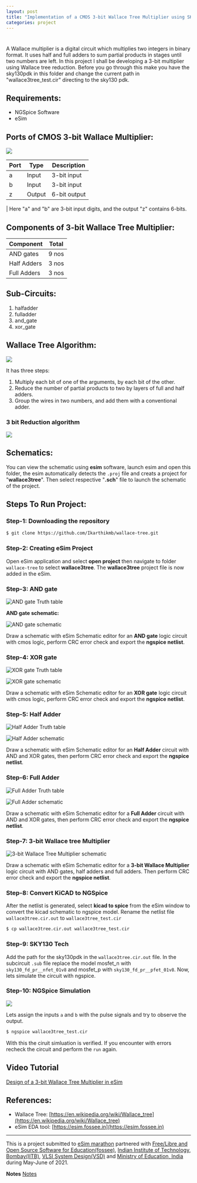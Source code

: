 ```yaml
---
layout: post
title: "Implementation of a CMOS 3-bit Wallace Tree Multiplier using SKY130 PDK with eSim"
categories: project
---
```


# 

A Wallace multiplier is a digital circuit which multiplies two
integers in binary format. It uses half and full adders to sum 
partial products in stages until two numbers are left. In this
project I shall be developing a 3-bit multiplier using Wallace 
tree reduction. Before you go through this make you have the 
sky130pdk in this folder and change the current path in 
"wallace3tree_test.cir" directing to the sky130 pdk.

## Requirements: 

* NGSpice Software
* eSim 

## Ports of CMOS 3-bit Wallace Multiplier:

![](/static/wallaceTree/wallace_multiplier_draw.jpeg)

Port | Type | Description
--- | --- | ---
a | Input | 3-bit input 
b | Input | 3-bit input 
z | Output | 6-bit output

| Here "a" and "b" are 3-bit input digits, and the output "z" contains 6-bits.

## Components of 3-bit Wallace Tree Multiplier:

Component | Total
--- | ---
AND gates | 9 nos  
Half Adders | 3 nos  
Full Adders | 3 nos  

## Sub-Circuits:

1. halfadder
2. fulladder
3. and_gate
4. xor_gate

## Wallace Tree Algorithm: 

![](/static/wallaceTree/stages.jpeg)

It has three steps:

1. Multiply each bit of one of the arguments, by each bit of the other.
2. Reduce the number of partial products to two by layers of full and half adders. 
3. Group the wires in two numbers, and add them with a conventional adder.

### 3 bit Reduction algorithm

![](/static/wallaceTree/stages_gif.gif)


## Schematics:

You can view the schematic using **esim** software, launch esim and 
open this folder, the esim automatically detects the `.proj` file 
and creats a project for "**wallace3tree**". Then select respective 
"**.sch**" file to launch the schematic of the project.

## Steps To Run Project:

### Step-1: Downloading the repository

```sh
$ git clone https://github.com/Ikarthikmb/wallace-tree.git
```

### Step-2: Creating eSim Project

Open eSim application and select **open project** then navigate to folder `wallace-tree`
 to select **wallace3tree**. The **wallace3tree** project file is now added in the eSim.

### Step-3: AND gate

![AND gate Truth table](/static/wallaceTree/and_tt.jpeg)

**AND gate schematic:**

![AND gate schematic](/static/wallaceTree/and_sch_gif.gif)

Draw a schematic with eSim Schematic editor for an **AND gate** logic circuit with cmos logic, 
perform CRC error check and export the **ngspice netlist**.

### Step-4: XOR gate

![XOR gate Truth table](/static/wallaceTree/xor_tt.jpeg)

![XOR gate schematic](/static/wallaceTree/xor_sch_gif.gif)

Draw a schematic with eSim Schematic editor for an **XOR gate** logic circuit with cmos logic, 
perform CRC error check and export the **ngspice netlist**.

### Step-5: Half Adder

![Half Adder Truth table](/static/wallaceTree/ha_tt.jpeg)

![Half Adder schematic](/static/wallaceTree/ha_sch_gif.gif)

Draw a schematic with eSim Schematic editor for an **Half Adder** circuit with AND and XOR gates, 
then perform CRC error check and export the **ngspice netlist**.

### Step-6: Full Adder

![Full Adder Truth table](/static/wallaceTree/fa_tt.jpeg)

![Full Adder schematic](/static/wallaceTree/fa_sch_gif.gif)

Draw a schematic with eSim Schematic editor for a **Full Adder** circuit with AND and XOR gates, 
then perform CRC error check and export the **ngspice netlist**.

### Step-7: 3-bit Wallace tree Multiplier

![ 3-bit Wallace Tree Multiplier schematic](/static/wallaceTree/wallace_sch_gif.gif)

Draw a schematic with eSim Schematic editor for a **3-bit Wallace Multiplier** logic circuit 
with AND gates, half adders and full adders. Then perform CRC error check and export the **ngspice netlist**.

### Step-8: Convert KiCAD to NGSpice

After the netlist is generated, select **kicad to spice** from the eSim window to convert the 
kicad schematic to ngspice model. Rename the netlist file `wallace3tree.cir.out` to `wallace3tree_test.cir`

```sh
$ cp wallace3tree.cir.out wallace3tree_test.cir
```

### Step-9: SKY130 Tech

Add the path for the sky130pdk in the `wallace3tree.cir.out` file. In the subcircuit `.sub` file replace the 
model mosfet_n with `sky130_fd_pr__nfet_01v8` and mosfet_p with `sky130_fd_pr__pfet_01v8`. 
Now, lets simulate the circuit with ngspice.

### Step-10: NGSpice Simulation

![](/static/wallaceTree/IMG_2989.gif)

Lets assign the inputs `a` and `b` with the pulse signals and try to observe the output.

```sh
$ ngspice wallace3tree_test.cir
```

With this the ciruit simluation is verified. If you encounter with errors recheck the circuit and perform the `run` again.

## Video Tutorial

[Design of a 3-bit Wallace Tree Multiplier in eSim](https://youtu.be/Da3kzKzzuLs)

## References: 

* Wallace Tree: [https://en.wikipedia.org/wiki/Wallace_tree](https://en.wikipedia.org/wiki/Wallace_tree)
* eSim EDA tool: [https://esim.fossee.in](https://esim.fossee.in)

---
This is a project submitted to [eSim marathon](https://hackathon.fossee.in/esim/) partnered with
 [Free/Libre and Open Source Software for Education(fossee)](https://fossee.in/about), 
 [Indian Institute of Technology, Bombay(IITB)](https://www.iitb.ac.in/),
 [VLSI System Design(VSD)](https://www.vlsisystemdesign.com/about-us/) and 
[Ministry of Education, India](https://www.education.gov.in/en) during May-June of 2021.

**Notes**
[Notes](wallace_tree/Note.md)
